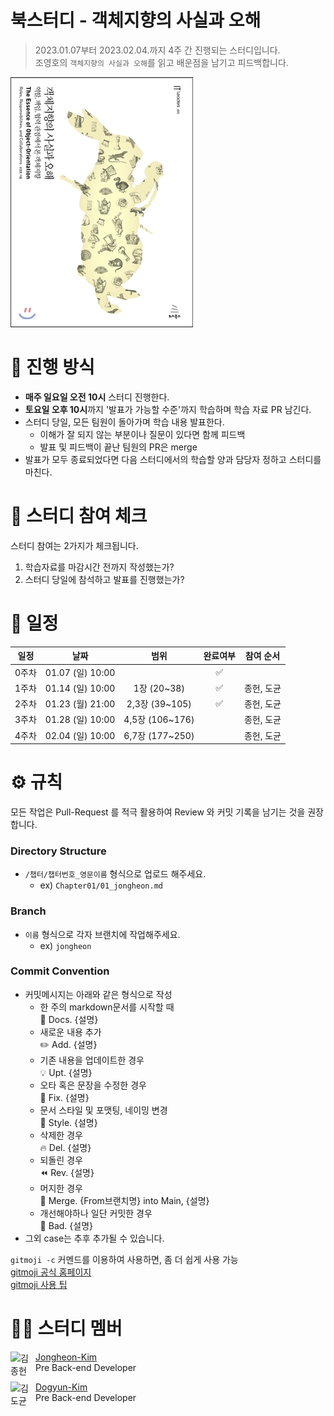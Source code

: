 # 북스터디 - 객체지향의 사실과 오해

> 2023.01.07부터 2023.02.04.까지 4주 간 진행되는 스터디입니다. <br>
> 조영호의 `객체지향의 사실과 오해`를 읽고 배운점을 남기고 피드백합니다. <br>

<img src="The_Essence_of_Object_Orientation_Cover.jpg" alt="객체지향의 사실과 오해">
<br>

# 📒 진행 방식

- **매주 일요일 오전 10시** 스터디 진행한다.
- **토요일 오후 10시**까지 '발표가 가능할 수준'까지 학습하며 학습 자료 PR 남긴다.
- 스터디 당일, 모든 팀원이 돌아가며 학습 내용 발표한다.
  - 이해가 잘 되지 않는 부분이나 질문이 있다면 함께 피드백
  - 발표 및 피드백이 끝난 팀원의 PR은 merge
- 발표가 모두 종료되었다면 다음 스터디에서의 학습할 양과 담당자 정하고 스터디를 마친다.
  <br>

# 🚩 스터디 참여 체크

스터디 참여는 2가지가 체크됩니다.

1. 학습자료를 마감시간 전까지 작성했는가?
2. 스터디 당일에 참석하고 발표를 진행했는가?
   <br>

# 📅 일정


| 일정 |       날짜       |      범위      | 완료여부 | 참여 순서 |
| :---: | :--------------: | :-------------: | :------: | :--------: |
| 0주차 | 01.07 (일) 10:00 |                |    ✅    |            |
| 1주차 | 01.14 (일) 10:00 |   1장 (20~38)   |    ✅    | 종헌, 도균 |
| 2주차 | 01.23 (월) 21:00 | 2,3장 (39~105) |    ✅    | 종헌, 도균 |
| 3주차 | 01.28 (일) 10:00 | 4,5장 (106~176) |          | 종헌, 도균 |
| 4주차 | 02.04 (일) 10:00 | 6,7장 (177~250) |          | 종헌, 도균 |

# ⚙ 규칙

모든 작업은 Pull-Request 를 적극 활용하여 Review 와 커밋 기록을 남기는 것을 권장합니다.

### Directory Structure

- `/챕터/챕터번호_영문이름` 형식으로 업로드 해주세요.
  - ex) `Chapter01/01_jongheon.md`

### Branch

- `이름` 형식으로 각자 브랜치에 작업해주세요.
  - ex) `jongheon`

### Commit Convention

- 커밋메시지는 아래와 같은 형식으로 작성
  - 한 주의 markdown문서를 시작할 때 <br />
    :page_facing_up: Docs. {설명}
  - 새로운 내용 추가  <br />
    :pencil2: Add. {설명}
  - 기존 내용을 업데이트한 경우  <br />
    :bulb: Upt. {설명}
  - 오타 혹은 문장을 수정한 경우   <br />
    :hammer: Fix. {설명}
  - 문서 스타일 및 포맷팅, 네이밍 변경   <br />
    :art: Style. {설명}
  - 삭제한 경우   <br />
    :fire: Del. {설명}
  - 되돌린 경우   <br />
    :rewind: Rev. {설명}
  - 머지한 경우   <br />
    :twisted_rightwards_arrows: Merge. {From브랜치명} into Main, {설명}
  - 개선해야하나 일단 커밋한 경우     <br />
    :poop: Bad. {설명}
- 그외 case는 추후 추가될 수 있습니다.

`gitmoji -c` 커멘드를 이용하여 사용하면, 좀 더 쉽게 사용 가능
<br>
[gitmoji 공식 홈페이지](https://gitmoji.dev/)
<br>
[gitmoji 사용 팁](https://treasurebear.tistory.com/70)
<br>

# 🙋‍♀ 스터디 멤버

<img align="left" width="40" height="40" src="https://avatars.githubusercontent.com/u/78305338?v=4" alt="김종헌">

[Jongheon-Kim](https://github.com/Dreaming-J) <br> Pre Back-end Developer

<img align="left" width="40" height="40" src="https://avatars.githubusercontent.com/u/77233773?v=4" alt="김도균">

[Dogyun-Kim](https://github.com/Just-love-myself) <br> Pre Back-end Developer
</br>

